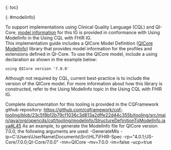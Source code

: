 {: toc}

{: #modelinfo}

To support implementations using Clinical Quality Language (CQL) and QI-Core, [model information](https://cql.hl7.org/07-physicalrepresentation.html#data-model-references) for this IG is provided in conformance with Using ModelInfo in the Using CQL with FHIR IG.  
This implementation guide includes a QICore Model Definition ([QICore ModelInfo](https://build.fhir.org/ig/HL7/fhir-qi-core/Library-QICore-ModelInfo.html#root)) library that provides model information for the profiles and extensions defined in QI-Core. To use the QICore model, include a using declaration as shown in the example below:
```cql
using QICore version '7.0.0'
```
Although not required by CQL, current best-practice is to include the version of the QICore model. For more information about how this library is constructed, refer to the Using ModelInfo topic in the Using CQL with FHIR IG.


Complete documentation for this tooling is provided in the CQFramework github repository:
https://github.com/cqframework/cqf-tooling/blob/23c5f8b12b79cf1036c3d813a2dffe22d44c355b/tooling/src/main/java/org/opencds/cqf/tooling/modelinfo/StructureDefinitionToModelInfo.java#L45
As an example, to generate the ModelInfo file for QICore version 7.0.0, the following arguments are used:
-GenerateMIs -ip=C:\Users\UserName\Documents\Src\HL7\FHIR-Spec -rp="4.0.1;US-Core/7.0.0;QI-Core/7.0.0" -mn=QICore -mv=7.0.0 -im=false -ucp=true


